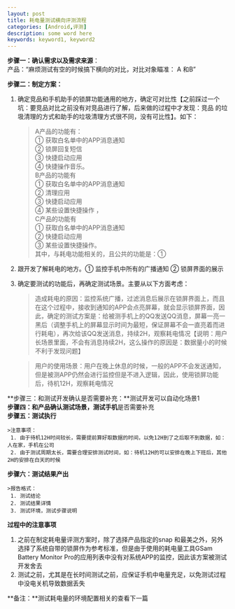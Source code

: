 ```yaml
---
layout: post
title: 耗电量测试横向评测流程
categories: [Android,评测]
description: some word here
keywords: keyword1, keyword2
---
```


**步骤一：确认需求以及需求来源**：  
  产品：“麻烦测试有空的时候搞下横向的对比，对比对象瞄准： A 和B”


**步骤二：制定方案：**            

 1. 确定竞品和手机助手的锁屏功能通用的地方，确定可对比性【之前踩过一个坑：要竞品对比之前没有对竞品进行了解，后来做的过程中才发现：竞品
    的垃圾清理的方式和助手的垃圾清理方式很不同，没有可比性】。如下：  
    >A产品的功能有：  
     ① 获取白名单中的APP消息通知  
     ② 锁屏回复短信   
     ③ 快捷启动应用   
     ④ 快捷操作音乐。    
    >B产品的功能有  
     ① 获取白名单中的APP消息通知    
     ② 清理应用   
     ③  快捷启动应用   
     ④ 某些设置快捷操作  ，   
    >C产品的功能有  
     ① 获取白名单中的APP消息通知    
     ②  快捷启动应用   
     ③  某些设置快捷操作。    
    >其中，与耗电功能相关的，且公共的功能是：①  
          

 2. 跟开发了解耗电的地方。① 监控手机中所有的广播通知 ② 锁屏界面的展示
         
 3. 确定要测试的功能后，再确定测试场景。主要从以下方面考虑：  
               
    >造成耗电的原因：监控系统广播，过滤消息后展示在锁屏界面上，而且在这个过程中，接收到通知的APP会点亮屏幕，就会显示锁屏界面，因此，确定的测试方案是：给被测手机上的QQ发送QQ消息，屏幕一亮一黑后（调整手机上的屏幕显示时间为最短，保证屏幕不会一直亮着而进行耗电），再次给该QQ发送消息，持续2H，观察耗电情况【说明：用户长场景里面，不会有消息持续2H，这么操作的原因是：数据量小的时候不利于发现问题】
               
    >用户的使用场景：用户在晚上休息的时候，一般的APP不会发送通知，但是被测APP仍然会进行监控但是不进入逻辑，因此，使用锁屏功能后，待机12H，观察耗电情况

**步骤三：和测试开发确认是否需要补充：**测试开发可以自动化场景1  
**步骤四：和产品确认测试场景，测试手机**是否需要补充  
**步骤五：测试执行**

    >注意事项：
     1. 由于待机12H时间较长，需要提前算好取数据的时间，以免12H到了之后取不到数据，如：人在家，手机在公司
     2. 由于测试周期太长，需要合理安排测试时间，如：待机12H的可以安排在晚上下班后，其他2H的安排在白天的时候

**步骤六：测试结果产出**

    >报告格式：
     1. 测试结论
     2. 测试结果详情
     3. 测试环境，测试步骤说明


**过程中的注意事项**  

1. 之前在制定耗电量评测方案时，除了选择产品指定的snap 和最美之外，另外选择了系统自带的锁屏作为参考标准，但是由于使用的耗电量工具GSam Battery Monitor Pro的应用列表中没有对系统APP的监控，因此该方案被测试开发舍去
2. 测试之前，尤其是在长时间测试之前，应保证手机中电量充足，以免测试过程中没电关机导致数据丢失


**备注：**测试耗电量的环境配置相关的查看下一篇



